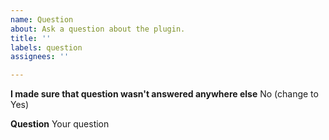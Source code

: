 ```yaml
---
name: Question
about: Ask a question about the plugin.
title: ''
labels: question
assignees: ''

---
```


**I made sure that question wasn't answered anywhere else**
No (change to Yes)

**Question**
Your question
